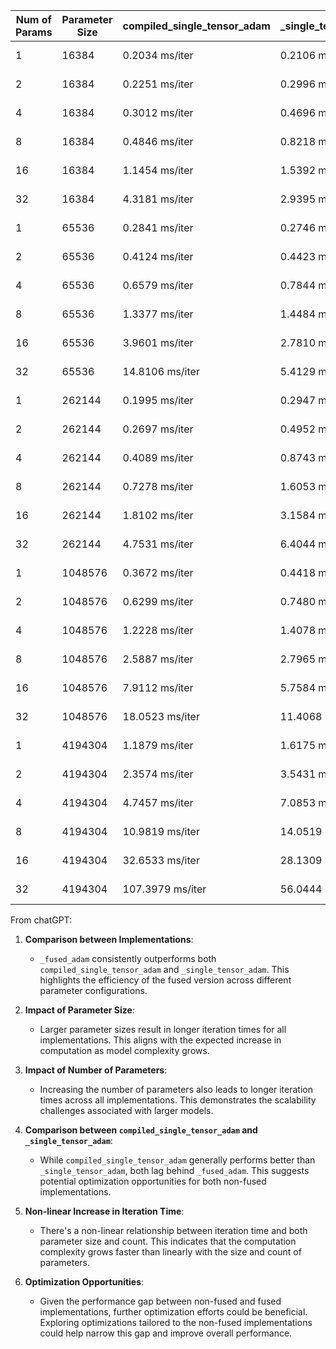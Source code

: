 | Num of Params | Parameter Size | compiled_single_tensor_adam | _single_tensor_adam | _fused_adam |
|---------------|----------------|------------------------------|---------------------|-------------|
| 1             | 16384          | 0.2034 ms/iter               | 0.2106 ms/iter      | 0.1361 ms/iter |
| 2             | 16384          | 0.2251 ms/iter               | 0.2996 ms/iter      | 0.1332 ms/iter |
| 4             | 16384          | 0.3012 ms/iter               | 0.4696 ms/iter      | 0.1611 ms/iter |
| 8             | 16384          | 0.4846 ms/iter               | 0.8218 ms/iter      | 0.2031 ms/iter |
| 16            | 16384          | 1.1454 ms/iter               | 1.5392 ms/iter      | 0.2868 ms/iter |
| 32            | 16384          | 4.3181 ms/iter               | 2.9395 ms/iter      | 0.4917 ms/iter |
| 1             | 65536          | 0.2841 ms/iter               | 0.2746 ms/iter      | 0.1390 ms/iter |
| 2             | 65536          | 0.4124 ms/iter               | 0.4423 ms/iter      | 0.1520 ms/iter |
| 4             | 65536          | 0.6579 ms/iter               | 0.7844 ms/iter      | 0.1984 ms/iter |
| 8             | 65536          | 1.3377 ms/iter               | 1.4484 ms/iter      | 0.2725 ms/iter |
| 16            | 65536          | 3.9601 ms/iter               | 2.7810 ms/iter      | 0.4253 ms/iter |
| 32            | 65536          | 14.8106 ms/iter              | 5.4129 ms/iter      | 0.7373 ms/iter |
| 1             | 262144         | 0.1995 ms/iter               | 0.2947 ms/iter      | 0.1692 ms/iter |
| 2             | 262144         | 0.2697 ms/iter               | 0.4952 ms/iter      | 0.2268 ms/iter |
| 4             | 262144         | 0.4089 ms/iter               | 0.8743 ms/iter      | 0.3372 ms/iter |
| 8             | 262144         | 0.7278 ms/iter               | 1.6053 ms/iter      | 0.5659 ms/iter |
| 16            | 262144         | 1.8102 ms/iter               | 3.1584 ms/iter      | 1.0801 ms/iter |
| 32            | 262144         | 4.7531 ms/iter               | 6.4044 ms/iter      | 2.1426 ms/iter |
| 1             | 1048576        | 0.3672 ms/iter               | 0.4418 ms/iter      | 0.3020 ms/iter |
| 2             | 1048576        | 0.6299 ms/iter               | 0.7480 ms/iter      | 0.5131 ms/iter |
| 4             | 1048576        | 1.2228 ms/iter               | 1.4078 ms/iter      | 0.9820 ms/iter |
| 8             | 1048576        | 2.5887 ms/iter               | 2.7965 ms/iter      | 1.9518 ms/iter |
| 16            | 1048576        | 7.9112 ms/iter               | 5.7584 ms/iter      | 3.9523 ms/iter |
| 32            | 1048576        | 18.0523 ms/iter              | 11.4068 ms/iter     | 8.0193 ms/iter |
| 1             | 4194304        | 1.1879 ms/iter               | 1.6175 ms/iter      | 0.9577 ms/iter |
| 2             | 4194304        | 2.3574 ms/iter               | 3.5431 ms/iter      | 1.9173 ms/iter |
| 4             | 4194304        | 4.7457 ms/iter               | 7.0853 ms/iter      | 3.8658 ms/iter |
| 8             | 4194304        | 10.9819 ms/iter              | 14.0519 ms/iter     | 7.8321 ms/iter |
| 16            | 4194304        | 32.6533 ms/iter              | 28.1309 ms/iter     | 15.8077 ms/iter |
| 32            | 4194304        | 107.3979 ms/iter             | 56.0444 ms/iter     | 31.7812 ms/iter |



From chatGPT:

1. **Comparison between Implementations**:
   - `_fused_adam` consistently outperforms both `compiled_single_tensor_adam` and `_single_tensor_adam`. This highlights the efficiency of the fused version across different parameter configurations.

2. **Impact of Parameter Size**:
   - Larger parameter sizes result in longer iteration times for all implementations. This aligns with the expected increase in computation as model complexity grows.

3. **Impact of Number of Parameters**:
   - Increasing the number of parameters also leads to longer iteration times across all implementations. This demonstrates the scalability challenges associated with larger models.

4. **Comparison between `compiled_single_tensor_adam` and `_single_tensor_adam`**:
   - While `compiled_single_tensor_adam` generally performs better than `_single_tensor_adam`, both lag behind `_fused_adam`. This suggests potential optimization opportunities for both non-fused implementations.

5. **Non-linear Increase in Iteration Time**:
   - There's a non-linear relationship between iteration time and both parameter size and count. This indicates that the computation complexity grows faster than linearly with the size and count of parameters.

6. **Optimization Opportunities**:
   - Given the performance gap between non-fused and fused implementations, further optimization efforts could be beneficial. Exploring optimizations tailored to the non-fused implementations could help narrow this gap and improve overall performance.

